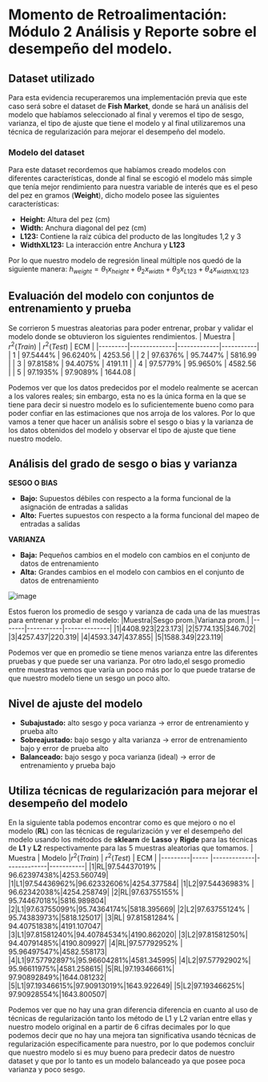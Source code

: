# Momento de Retroalimentación: Módulo 2 Análisis y Reporte sobre el desempeño del modelo.

## Dataset utilizado
Para esta evidencia recuperaremos una implementación previa que este caso será sobre el dataset de **Fish Market**, donde se hará un análisis del modelo que habíamos seleccionado al final y veremos el tipo de sesgo, varianza, el tipo de ajuste que tiene el modelo y al final utilizaremos una técnica de regularización para mejorar el desempeño del modelo.

### Modelo del dataset
Para este dataset recordemos que habíamos creado modelos con diferentes características, donde al final se escogió el modelo más simple que tenía mejor rendimiento para nuestra variable de interés que es el peso  del pez en gramos (__Weight__), dicho modelo posee las siguientes características:
* __Height:__ Altura del pez (cm)
* __Width:__ Anchura diagonal del pez (cm)
* __L123:__ Contiene la raíz cúbica del producto de las longitudes 1,2 y 3
* __WidthXL123:__ La interacción entre Anchura y __L123__

Por lo que nuestro modelo de regresión lineal múltiple nos quedó de la siguiente manera:
$h_{weight}=\theta_1x_{height}+\theta_2x_{width}+\theta_3x_{L123}+\theta_4x_{widthXL123}$

## Evaluación del modelo con conjuntos de entrenamiento y prueba
 Se corrieron 5 muestras aleatorias para poder entrenar, probar y validar el modelo donde se obtuvieron los siguientes rendimientos.
| Muestra | $r^2(Train)$ | $r^2(Test)$ |    ECM    |
|---------|--------------|-------------|-----------|
|    1    |    97.5444%  |   96.6240%   |  4253.56  |
|    2    |    97.6376%  |   95.7447%   |  5816.99  |
|    3    |    97.8158%  |   94.4075%   |  4191.11  |
|    4    |    97.5779%  |   95.9650%   |  4582.56  |
|    5    |    97.1935%  |   97.9089%   |  1644.08  |

Podemos ver que los datos predecidos por el modelo realmente se acercan a los valores reales; sin embargo, esta no es la única forma en la que se tiene para decir si nuestro modelo es lo suficientemente bueno como para poder confiar en las estimaciones que nos arroja de los valores. Por lo que vamos a tener que hacer un análisis sobre el sesgo o bias y la varianza de los datos obtenidos del modelo y observar el tipo de ajuste que tiene nuestro modelo.

## Análisis del grado de sesgo o bias y varianza
**SESGO O BIAS**
* __Bajo:__ Supuestos débiles con respecto a la forma funcional de la asignación de entradas a salidas
* __Alto:__ Fuertes supuestos con respecto a la forma funcional del mapeo de entradas a salidas

**VARIANZA**
* __Baja:__ Pequeños cambios en el modelo con cambios en el conjunto de datos de entrenamiento
* __Alta:__ Grandes cambios en el modelo con cambios en el conjunto de datos de entrenamiento

![image](https://user-images.githubusercontent.com/101605777/189572479-00a08a6b-e8e5-4c20-92c0-f16e657bd98c.png)

Estos fueron los promedio de sesgo y varianza de cada una de las muestras para entrenar y probar el modelo:
|Muestra|Sesgo prom.|Varianza prom.|
|-------|-----------|--------------|
|1|4408.923|223.173|
|2|5774.135|346.702|
|3|4257.437|220.319|
|4|4593.347|437.855|
|5|1588.349|223.119|

Podemos ver que en promedio se tiene menos varianza entre las diferentes pruebas y que puede ser una varianza. Por otro lado,el sesgo promedio entre muestras vemos que varía un poco más por lo que puede tratarse de que nuestro modelo tiene un sesgo un poco alto.

## Nivel de ajuste del modelo
* **Subajustado:** alto sesgo y poca varianza -> error de entrenamiento y prueba alto 
* **Sobreajustado:** bajo sesgo y alta varianza -> error de  entrenamiento bajo y error de prueba alto
* **Balanceado:** bajo sesgo y poca varianza (ideal) -> error de entrenamiento y prueba bajo


## Utiliza técnicas de regularización para mejorar el desempeño del modelo
En la siguiente tabla podemos encontrar como es que mejoro o no el modelo (__RL__) con las técnicas de regularización y ver el desempeño del modelo usando los métodos de __sklearn__ de __Lasso__ y __Rigde__ para las técnicas de __L1__ y __L2__ respectivamente para las 5 muestras aleatorias que tomamos.
| Muestra | Modelo |$r^2(Train)$ | $r^2(Test)$ |    ECM    |
|---------|----- |-------------|-------------|-----------|
|1|RL|97.54437019% | 96.62397438%|4253.560749|
|1|L1|97.54436962%|96.62332606%|4254.377584|
|1|L2|97.54436983% | 96.62342038%|4254.258749|
|2|RL|97.63755155% | 95.74467018%|5816.989804|
|2|L1|97.63755099%|95.74364174%|5818.395669|
|2|L2|97.63755124% | 95.74383973%|5818.125017|
|3|RL| 97.81581284% |  94.40751838%|4191.107047|
|3|L1|97.81581240%|94.40784534%|4190.862020|
|3|L2|97.81581250%| 94.40791485%|4190.809927|
|4|RL|97.57792952% | 95.96497547%|4582.558173|
|4|L1|97.57792897%|95.96604281%|4581.345995|
|4|L2|97.57792902%| 95.96611975%|4581.258615|
|5|RL|97.19346661%| 97.90892849%|1644.081232|
|5|L1|97.19346615%|97.90913019%|1643.922649|
|5|L2|97.19346625%| 97.90928554%|1643.800507|

Podemos ver que no hay una gran diferencia diferencia en cuanto al uso de técnicas de regularización tanto los método de L1 y L2 varían entre ellas y nuestro modelo original en a partir de 6 cifras decimales por lo que podemos decir que no hay una mejora tan significativa usando técnicas de regularización específicamente para nuestro, por lo que podemos concluir que nuestro modelo si es muy bueno para predecir datos de nuestro dataset y que por lo tanto es un modelo balanceado ya que posee poca varianza y poco sesgo.
